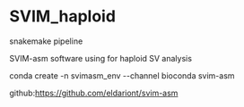 # SVIM_haploid
snakemake pipeline

SVIM-asm software using for haploid SV analysis

conda create -n svimasm_env --channel bioconda svim-asm

github:https://github.com/eldariont/svim-asm
